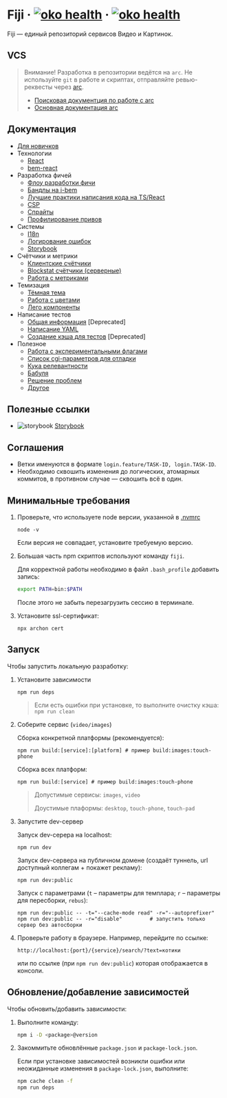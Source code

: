 # Fiji &middot; [![oko health](https://oko.yandex-team.ru/badges/repo.svg?repoName=frontend/projects/fiji&vcs=arc)](https://oko.yandex-team.ru/arc/frontend/projects/fiji) &middot; [![oko health](https://oko.yandex-team.ru/badges/repoSecurity.svg?repoName=frontend/projects/fiji&vcs=arc)](https://oko.yandex-team.ru/arc/frontend/projects/fiji)

Fiji — единый репозиторий сервисов Видео и Картинок.

## VCS

> Внимание! Разработка в репозитории ведётся на `arc`. Не используйте `git` в работе и скриптах, отправляйте ревью-реквесты через [arc](https://a.yandex-team.ru/arc_vcs/frontend/projects/fiji).
>
> - [Поисковая документция по работе с arc](https://wiki.yandex-team.ru/search-interfaces/arc/)
> - [Основная документация arc](https://docs.yandex-team.ru/devtools/)

## Документация
* [Для новичков](docs/common/newbie.md)
* Технологии
  * [React](docs/react.md)
  * [bem-react](https://github.com/bem/bem-react/blob/master/README.md)
* Разработка фичей
  * [Флоу разработки фичи](docs/common/dev-flow.md)
  * [Бандлы на i-bem](docs/common/bundle.md)
  * [Лучшие практики написания кода на TS/React](docs/best-practices-react.md)
  * [CSP](docs/common/csp.md)
  * [Спрайты](docs/common/sprites.md)
  * [Профилирование привов](docs/common/priv-profile.md)
* Системы
  * [I18n](docs/common/tanker.md)
  * [Логирование ошибок](docs/common/error-logs.md)
  * [Storybook](docs/common/storybook.md)
* Счётчики и метрики
  * [Клиентские счётчики](docs/counters/client.md)
  * [Blockstat счётчики (серверные)](docs/counters/blockstat.md)
  * [Работа с метриками](docs/counters/metrics.md)
* Темизация
  * [Тёмная тема](docs/theming/dark-skin.md)
  * [Работа с цветами](docs/theming/colors.md)
  * [Лего компоненты](docs/theming/lego.md)
* Написание тестов
  * [Общая информация](docs/testing/testing.md) [Deprecated]
  * [Написание YAML](docs/testing/yaml.md)
  * [Создание кэша для тестов](https://github.yandex-team.ru/mm-interfaces/fiji/blob/dev/report-cache/README.md) [Deprecated]
* Полезное
  * [Работа с экспериментальными флагами](docs/common/flags.md)
  * [Список cgi-параметров для отладки](docs/common/query-params.md)
  * [Кука релевантности](docs/common/cookie.md)
  * [Бабуля](docs/common/granny.md)
  * [Решение проблем](docs/problems.md)
  * [Другое](docs/common/other.md)

## Полезные ссылки
- ![storybook](https://lego-docs.s3.mds.yandex.net/_/storybook.svg) [Storybook](https://fiji-storybook.s3.mdst.yandex.net/story/fiji/index.html)
## Соглашения
* Ветки именуются в формате `login.feature/TASK-ID, login.TASK-ID`.
* Необходимо сквошить изменения до логических, атомарных коммитов, в противном случае — сквошить всё в один.

## Минимальные требования

1. Проверьте, что используете node версии, указанной в [.nvmrc](./.nvmrc)
    ```
    node -v
    ```
    Если версия не совпадает, установите требуемую версию.

2. Большая часть npm скриптов используют команду `fiji`.

   Для корректной работы  необходимо в файл `.bash_profile` добавить запись:

   ```bash
   export PATH=bin:$PATH
   ```
   После этого не забыть перезагрузить сессию в терминале.

4. Установите ssl-сертификат:
    ```
    npx archon cert
    ```

## Запуск
Чтобы запустить локальную разработку:
1. Установите зависимости
    ```
    npm run deps
    ```
    > Если есть ошибки при установке, то выполните очистку кэша: `npm run clean`

2. Соберите сервис (`video/images`)

   Сборка конкретной платформы (рекомендуется):
    ```
    npm run build:[service]:[platform] # пример build:images:touch-phone
    ```

    Сборка всех платформ:
    ```
    npm run build:[service] # пример build:images:touch-phone
    ```

    > Допустимые сервисы: `images`, `video`
    >
    > Доустимые плаформы: `desktop`, `touch-phone`, `touch-pad`

3. Запустите dev-сервер

    Запуск dev-серера на localhost:
    ```
    npm run dev
    ```

    Запуск dev-сервера на публичном домене (создаёт туннель, url доступный коллегам + покажет рекламу):
    ```
    npm run dev:public
    ```

    Запуск с параметрами (`t` – параметры для темплара; `r` – параметры для пересборки, `rebus`):
    ```
    npm run dev:public -- -t="--cache-mode read" -r="--autoprefixer"
    npm run dev:public -- -r="disable"         # запустить только сервер без автосборки
    ```

4. Проверьте работу в браузере. Например, перейдите по ссылке:
    ```
    http://localhost:{port}/{service}/search/?text=котики
    ```
   или по ссылке (при `npm run dev:public`) которая отображается в консоли.

## Обновление/добавление зависимостей

Чтобы обновить/добавить зависимости:

1. Выполните команду:

    ```bash
    npm i -D <package>@version
    ```

2. Закоммитьте обновлённые `package.json` и `package-lock.json`.

   Если при установке зависимостей возникли ошибки или неожиданные изменения в `package-lock.json`, выполните:

    ```bash
    npm cache clean -f
    npm run deps
    ```
